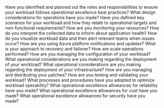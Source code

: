 Have you identified and planned out the roles and responsibilities to ensure your
workload follows operational excellence best practices?
What design considerations for operations have you made?
Have you defined key scenarios for your workload and how they relate to operational targets and non-functional requirements?
How are you monitoring your resources?
How do you interpret the collected data to inform about application health?
How do you visualize workload data and then alert relevant teams when issues occur?
How are you using Azure platform notifications and updates?
What is your approach to recovery and failover?
How are scale operations performed?
How are you managing the configuration of your workload?
What operational considerations are you making regarding the deployment of your workload?
What operational considerations are you making regarding the deployment of your infrastructure?
How are you managing and distributing your patches?
How are you testing and validating your workload?
What processes and procedures have you adopted to optimize workload operability?
What operational excellence allowances for reliability have you made?
What operational excellence allowances for cost have you made?
What operational excellence allowances for security have you made?
